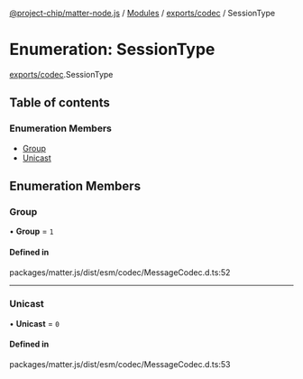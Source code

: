 [@project-chip/matter-node.js](../README.md) / [Modules](../modules.md) / [exports/codec](../modules/exports_codec.md) / SessionType

# Enumeration: SessionType

[exports/codec](../modules/exports_codec.md).SessionType

## Table of contents

### Enumeration Members

- [Group](exports_codec.SessionType.md#group)
- [Unicast](exports_codec.SessionType.md#unicast)

## Enumeration Members

### Group

• **Group** = ``1``

#### Defined in

packages/matter.js/dist/esm/codec/MessageCodec.d.ts:52

___

### Unicast

• **Unicast** = ``0``

#### Defined in

packages/matter.js/dist/esm/codec/MessageCodec.d.ts:53
